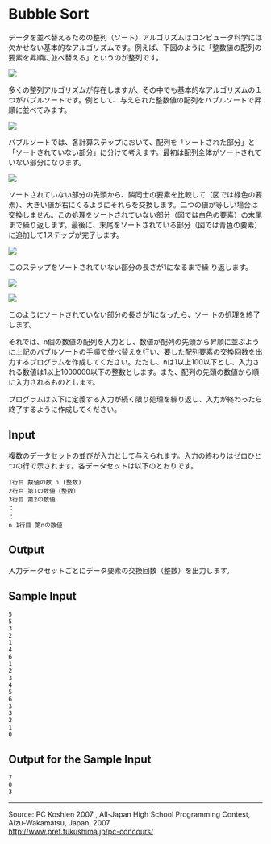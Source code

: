 # Bubble Sort

データを並べ替えるための整列（ソート）アルゴリズムはコンピュータ科学には欠かせない基本的なアルゴリズムです。例えば、下図のように「整数値の配列の要素を昇順に並べ替える」というのが整列です。

![][1]

多くの整列アルゴリズムが存在しますが、その中でも基本的なアルゴリズムの１つがバブルソートです。例として、与えられた整数値の配列をバブルソートで昇順に並べてみます。

![][2]

バブルソートでは、各計算ステップにおいて、配列を「ソートされた部分」と「ソートされていない部分」に分けて考えます。最初は配列全体がソートされていない部分になります。

![][3]

ソートされていない部分の先頭から、隣同士の要素を比較して（図では緑色の要素）、大きい値が右にくるようにそれらを交換します。二つの値が等しい場合は交換しません。この処理をソートされていない部分（図では白色の要素）の末尾まで繰り返します。最後に、末尾をソートされている部分（図では青色の要素）に追加して1ステップが完了します。

![][4]

このステップをソートされていない部分の長さが1になるまで繰 り返します。

![][5]

![][6]

このようにソートされていない部分の長さが1になったら、ソー トの処理を終了します。

それでは、n個の数値の配列を入力とし、数値が配列の先頭から昇順に並ぶように上記のバブルソートの手順で並べ替えを行い、要した配列要素の交換回数を出力するプログラムを作成してください。ただし、nは1以上100以下とし、入力される数値は1以上1000000以下の整数とします。また、配列の先頭の数値から順に入力されるものとします。

プログラムは以下に定義する入力が続く限り処理を繰り返し、入力が終わったら終了するように作成してください。

## Input

複数のデータセットの並びが入力として与えられます。入力の終わりはゼロひとつの行で示されます。各データセットは以下のとおりです。

    1行目 数値の数 n (整数)
    2行目 第1の数値（整数）
    3行目 第2の数値
    ：
    ：
    n 1行目 第nの数値

## Output

入力データセットごとにデータ要素の交換回数（整数）を出力します。

## Sample Input

    5
    5
    3
    2
    1
    4
    6
    1
    2
    3
    4
    5
    6
    3
    3
    2
    1
    0

## Output for the Sample Input

    7
    0
    3

* * *

Source: PC Koshien 2007 , All-Japan High School Programming Contest, Aizu-Wakamatsu, Japan, 2007   
<http://www.pref.fukushima.jp/pc-concours/>

[1]: IMAGE1/bubbleSort1.jpg
[2]: IMAGE1/bubbleSort2.bmp
[3]: IMAGE1/bubbleSort3.bmp
[4]: IMAGE1/bubbleSort4.bmp
[5]: IMAGE1/bubbleSort5.bmp
[6]: IMAGE1/bubbleSort6.bmp
